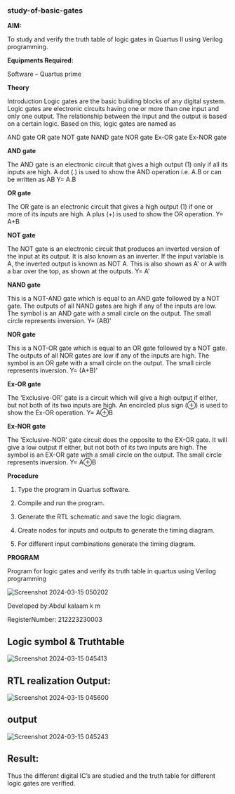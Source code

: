 ### study-of-basic-gates

**AIM:** 

To study and verify the truth table of logic gates in Quartus II using Verilog programming.

**Equipments Required:**

Software – Quartus prime 

**Theory**

Introduction Logic gates are the basic building blocks of any digital system. Logic gates are electronic circuits having one or more than one input and only one output. The relationship between the input and the output is based on a certain logic. Based on this, logic gates are named as

AND gate OR gate NOT gate NAND gate NOR gate Ex-OR gate Ex-NOR gate

**AND gate**

The AND gate is an electronic circuit that gives a high output (1) only if all its inputs are high. A dot (.) is used to show the AND operation i.e. A.B or can be written as AB
Y= A.B

**OR gate** 

The OR gate is an electronic circuit that gives a high output (1) if one or more of its inputs are high. A plus (+) is used to show the OR operation.
Y= A+B

**NOT gate**

The NOT gate is an electronic circuit that produces an inverted version of the input at its output. It is also known as an inverter. If the input variable is A, the inverted output is known as NOT A. This is also shown as A' or A with a bar over the top, as shown at the outputs.
Y= A'

**NAND gate**

This is a NOT-AND gate which is equal to an AND gate followed by a NOT gate. The outputs of all NAND gates are high if any of the inputs are low. The symbol is an AND gate with a small circle on the output. The small circle represents inversion.
Y= (AB)’

**NOR gate**

This is a NOT-OR gate which is equal to an OR gate followed by a NOT gate. The outputs of all NOR gates are low if any of the inputs are high. The symbol is an OR gate with a small circle on the output. The small circle represents inversion.
Y= (A+B)’

**Ex-OR gate**

The 'Exclusive-OR' gate is a circuit which will give a high output if either, but not both of its two inputs are high. An encircled plus sign (⊕) is used to show the Ex-OR operation.
Y= A⊕B

**Ex-NOR gate**

The 'Exclusive-NOR' gate circuit does the opposite to the EX-OR gate. It will give a low output if either, but not both of its two inputs are high. The symbol is an EX-OR gate with a small circle on the output. The small circle represents inversion.
Y= A⊕B

**Procedure** 

1.	Type the program in Quartus software.

2.	Compile and run the program.

3.	Generate the RTL schematic and save the logic diagram.

4.	Create nodes for inputs and outputs to generate the timing diagram.

5.	For different input combinations generate the timing diagram.


**PROGRAM**

Program for logic gates and verify its truth table in quartus using Verilog programming

![Screenshot 2024-03-15 050202](https://github.com/dfghytr/study-of-basic-gates/assets/138970628/6e61121e-5b2b-446b-84d1-a4354788a55f)

 Developed by:Abdul kalaam k m
 
 RegisterNumber: 212223230003
 


 
## Logic symbol & Truthtable
![Screenshot 2024-03-15 045413](https://github.com/dfghytr/study-of-basic-gates/assets/138970628/bd23f29b-271f-418b-958a-4258545733a3)



## RTL realization Output:
![Screenshot 2024-03-15 045600](https://github.com/dfghytr/study-of-basic-gates/assets/138970628/7cafcf5a-c6da-43b0-8e67-0677919ed86a)


## output
![Screenshot 2024-03-15 045243](https://github.com/dfghytr/study-of-basic-gates/assets/138970628/486627a9-9bc8-493a-8e48-f5000e33831f)


## Result:
Thus the different digital IC’s are studied and the truth table for different logic gates are verified.


